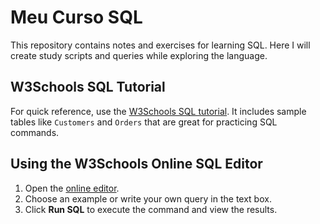 # Meu Curso SQL

This repository contains notes and exercises for learning SQL. Here I will create study scripts and queries while exploring the language.

## W3Schools SQL Tutorial

For quick reference, use the [W3Schools SQL tutorial](https://www.w3schools.com/sql/). It includes sample tables like `Customers` and `Orders` that are great for practicing SQL commands.

## Using the W3Schools Online SQL Editor

1. Open the [online editor](https://www.w3schools.com/sql/trysql.asp).
2. Choose an example or write your own query in the text box.
3. Click **Run SQL** to execute the command and view the results.
